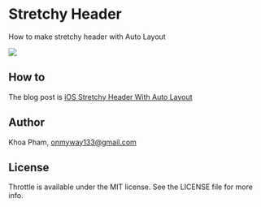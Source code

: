 # Stretchy Header
How to make stretchy header with Auto Layout

![](./Assets/Demo.gif)

## How to
The blog post is [iOS Stretchy Header With Auto Layout](http://www.fantageek.com/blog/2015/11/02/ios-stretchy-header-with-auto-layout/)

## Author

Khoa Pham, onmyway133@gmail.com

## License

Throttle is available under the MIT license. See the LICENSE file for more info.
